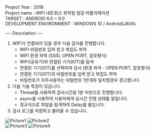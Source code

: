 Project Year : 2018 <br />
Project name : WIFI 네트워크 취약점 점검 어플리케이션 <br />
TARGET : ANDROID 6.0 ~ 9.0 <br />
DEVELOPMENT ENVIRONMENT :  WINDOWS 10 / Android(JAVA)

--- Description ---
1. WIFI가 연결되어 있을 경우 다음 검사를 진행합니다.
    - WIFI 비밀번호 입력 받고 복잡도 파악
    - WIFI 환경 파악 (SSID, OPEN PORT, 암호형식)
    - WIFI(공유기)와 연결된 기기(IOT)를 탐색
    - 연결된 기기(IOT)를 선택하여 검사 (환경 파악 - OPEN PORT, 암호형식)
    - 연결된 기기(IOT)의 비밀번호를 입력 받고 복잡도 파악
    - 비밀번호가 자주사용하는 비밀번호 1만개와 일치할경우 경고합니다.
2. 다음 기술 특징이 있습니다.
    - Thread를 사용하여 검사시간을 1분 미만으로 진행합니다.
    - async를 사용하여 사용자에게 실시간 진행 상태를 알립니다.
    - 정규식으로 파일을 탐색하여 Delay를 줄입니다.
3. 검사 로그를 저장하고 불러올 수 있습니다.

![Picture1](https://user-images.githubusercontent.com/87587166/157419850-397e5663-0b2b-450f-b143-435896d67cfa.jpg)
![Picture2](https://user-images.githubusercontent.com/87587166/157419871-52c99669-2e5d-4e0a-89e0-1d7e397d935f.jpg)
 <br />
![Picture3](https://user-images.githubusercontent.com/87587166/157419908-6495ea12-c363-4cfb-a16c-84477b083466.jpg)
![Picture4](https://user-images.githubusercontent.com/87587166/157419919-e2927839-7870-40d2-a150-5d499132d1dd.jpg)
